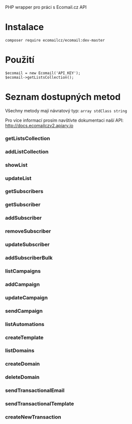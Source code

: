 PHP wrapper pro práci s Ecomail.cz API

# Instalace

```
composer require ecomailcz/ecomail:dev-master
```

# Použití

```
$ecomail = new Ecomail('API_KEY');
$ecomail->getListsCollection();
```

# Seznam dostupných metod

Všechny metody mají návratový typ: `array stdClass string`

Pro více informací prosím navštivte dokumentaci naší API: http://docs.ecomailczv2.apiary.io

### getListsCollection

### addListCollection

### showList

### updateList

### getSubscribers

### getSubscriber

### addSubscriber

### removeSubscriber

### updateSubscriber

### addSubscriberBulk

### listCampaigns

### addCampaign

### updateCampaign

### sendCampaign

### listAutomations

### createTemplate

### listDomains

### createDomain

### deleteDomain

### sendTransactionalEmail

### sendTransactionalTemplate

### createNewTransaction

